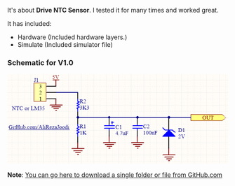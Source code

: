 It's about **Drive NTC Sensor**. I tested it for many times and worked great.

It has included:
- Hardware (Included hardware layers.)
- Simulate (Included simulator file)

### Schematic for V1.0
![](Hardware/V4.0.png?raw=true)

**Note**: [You can go here to download a single folder or file from GitHub.com](https://minhaskamal.github.io/DownGit/#/home)
